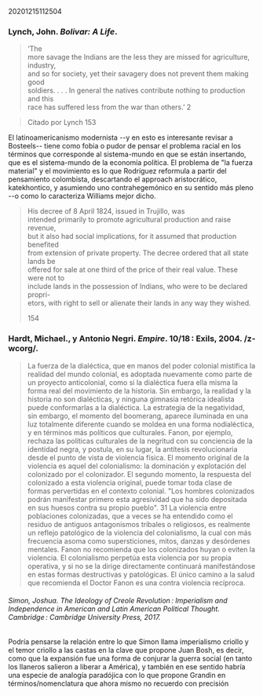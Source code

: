 20201215112504

### Lynch, John. _Bolivar: A Life_.

> ‘The  
> more savage the Indians are the less they are missed for agriculture, industry,  
> and so for society, yet their savagery does not prevent them making good  
> soldiers. . . . In general the natives contribute nothing to production and this  
> race has suffered less from the war than others.’ 2

> Citado por Lynch 153


El latinoamericanismo modernista --y en esto es interesante revisar a Bosteels-- tiene como fobia o pudor de pensar el problema racial en los términos que corresponde al sistema-mundo en que se están insertando, que es el sistema-mundo de la economía política. El problema de "la fuerza material" y el movimiento es lo que Rodríguez reformula a partir del pensamiento colombista, descartando el approach aristocrático, katekhontico, y asumiendo uno contrahegemónico en su sentido más pleno --o como lo caracteriza Williams mejor dicho.

> His decree of 8 April 1824, issued in Trujillo, was  
> intended primarily to promote agricultural production and raise revenue,  
> but it also had social implications, for it assumed that production benefited  
> from extension of private property. The decree ordered that all state lands be  
> offered for sale at one third of the price of their real value. These were not to  
> include lands in the possession of Indians, who were to be declared propri-  
> etors, with right to sell or alienate their lands in any way they wished.
> 
> 154



### Hardt, Michael., y Antonio Negri. _Empire_. 10/18 : Exils, 2004. /z-wcorg/.

> La fuerza de la dialéctica, que en manos del poder colonial mistifica la realidad del mundo colonial, es adoptada nuevamente como parte de un proyecto anticolonial, como si la dialéctica fuera ella misma la forma real del movimiento de la historia. Sin embargo, la realidad y la historia no son dialécticas, y ninguna gimnasia retórica idealista puede conformarlas a la dialéctica. La estrategia de la negatividad, sin embargo, el momento del boomerang, aparece iluminada en una luz totalmente diferente cuando se moldea en una forma nodialéctica, y en términos más políticos que culturales. Fanon, por ejemplo, rechaza las políticas culturales de la negritud con su conciencia de la identidad negra, y postula, en su lugar, la antítesis revolucionaria desde el punto de vista de violencia física. El momento original de la violencia es aquel del colonialismo: la dominación y explotación del colonizado por el colonizador. El segundo momento, la respuesta del colonizado a esta violencia original, puede tomar toda clase de formas pervertidas en el contexto colonial. "Los hombres colonizados podrán manifestar primero esta agresividad que ha sido depositada en sus huesos contra su propio pueblo". 31 La violencia entre poblaciones colonizadas, que a veces se ha entendido como el residuo de antiguos antagonismos tribales o religiosos, es realmente un reflejo patológico de la violencia del colonialismo, la cual con más frecuencia asoma como supersticiones, mitos, danzas y desórdenes mentales. Fanon no recomienda que los colonizados huyan o eviten la violencia. El colonialismo perpetúa esta violencia por su propia operativa, y si no se la dirige directamente continuará manifestándose en estas formas destructivas y patológicas. El único camino a la salud que recomienda el Doctor Fanon es una contra violencia recíproca.


###### Simon, Joshua. _The Ideology of Creole Revolution : Imperialism and Independence in American and Latin American Political Thought_. Cambridge : Cambridge University Press, 2017.

Podría pensarse la relación entre lo que Simon llama imperialismo criollo y el temor criollo a las castas en la clave que propone Juan Bosh, es decir, como que la expansión fue una forma de conjurar la guerra social (en tanto los llaneros salieron a liberar a América), y también en ese sentido habría una especie de analogía paradójica con lo que propone Grandin en términos/nomenclatura que ahora mismo no recuerdo con precisión
